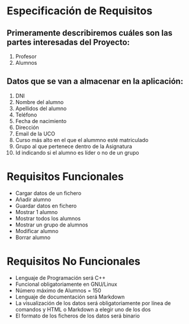 # Especificación de Requisitos

## Primeramente describiremos cuáles son las partes interesadas del Proyecto:

1. Profesor 
2. Alumnos

## Datos que se van a almacenar en la aplicación:

1. DNI
2. Nombre del alumno
3. Apellidos del alumno
4. Teléfono 
5. Fecha de nacimiento
6. Dirección
7. Email de la UCO
8. Curso más alto en el que el alummno esté matriculado
9. Grupo al que pertenece dentro de la Asignatura
10. Id indicando si el alumno es líder o no de un grupo


# Requisitos Funcionales

* Cargar datos de un fichero
* Añadir alumno
* Guardar datos en fichero 
* Mostrar 1 alumno
* Mostrar todos los alumnos
* Mostrar un grupo de alumnos
* Modificar alumno
* Borrar alumno

# Requisitos No Funcionales

* Lenguaje de Programación será C++
* Funcional obligatoriamente en GNU/Linux
* Número máximo de Alumnos = 150
* Lenguaje de documentación será Markdown
* La visualización de los datos será obligatoriamente por línea de comandos y HTML o Markdown a elegir uno de los dos
* El formato de los ficheros de los datos será binario

